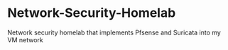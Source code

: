 # Network-Security-Homelab
Network security homelab that implements Pfsense and Suricata into my VM network
